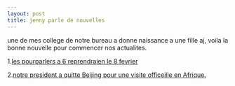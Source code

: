 ```yaml
---
layout: post
title: jenny parle de nouvelles
---
```


<p>une de mes college de notre bureau a donne naissance a une fille aj, voila la bonne nouvelle pour commencer nos actualites.</p>
<p>1.<a href="http://www.french.xinhuanet.com/french/2007-01/30/content_382001.htm">les pourparlers a 6 reprendraien le 8 fevrier</a></p>
<p>2.<a href="http://www.french.xinhuanet.com/french/2007-01/30/content_382317.htm">notre president a quitte Beijing pour une visite officeille en Afrique.</a></p>
</p>
<p></p>
